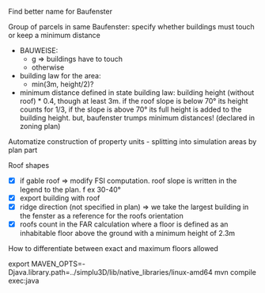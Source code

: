 Find better name for Baufenster 

Group of parcels in same Baufenster: specify whether buildings must touch or keep a minimum distance
- BAUWEISE: 
    - g => buildings have to touch
    - otherwise
- building law for the area:
    - min(3m, height/2)? 
- minimum distance defined in state building law: building height (without roof) * 0.4, though at least 3m. if the roof slope is below 70° its height counts for 1/3, if the slope is above 70° its full height is added to the building height. but, baufenster trumps minimum distances! (declared in zoning plan)

Automatize construction of property units - splitting into simulation areas by plan part 

Roof shapes

- [x] if gable roof => modify FSI computation. roof slope is written in the legend to the plan. f ex 30-40°
- [x] export building with roof
- [x] ridge direction (not specified in plan) => we take the largest building in the fenster as a reference for the roofs orientation
- [x] roofs count in the FAR calculation where a floor is defined as an inhabitable floor above the ground with a minimum height of 2.3m

How to differentiate between exact and maximum floors allowed

export MAVEN_OPTS=-Djava.library.path=../simplu3D/lib/native_libraries/linux-amd64
mvn compile exec:java
